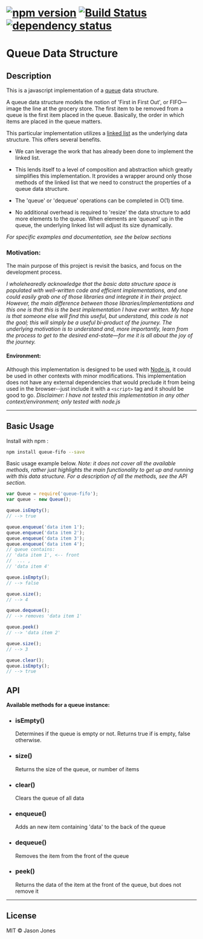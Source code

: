 # [![npm version][npm-image]][npm-url] [![Build Status][travis-image]][travis-url] [![dependency status][dm-url]][dm-image]

# Queue Data Structure

## Description

This is a javascript implementation of a
[queue](http://en.wikipedia.org/wiki/Queue%28abstract_data_type%29)
data structure.

A queue data structure models the notion of 'First in First Out', or FIFO&mdash;
image the line at the grocery store.  The first item to be removed from a queue
is the first item placed in the queue.  Basically, the order in which items
are placed in the queue matters.

This particular implementation utilizes a
[linked list](https://www.npmjs.com/package/dbly-linked-list) as the
underlying data structure.  This offers several benefits.

* We can leverage the work that has already been done to implement the
  linked list.

* This lends itself to a level of composition and abstraction which greatly
  simplifies this implementation.  It provides a wrapper around only those
  methods of the linked list that we need to construct the properties of a
  queue data structure.

* The 'queue' or 'dequeue' operations can be completed in O(1) time.

* No additional overhead is required to 'resize' the data structure to add
  more elements to the queue.  When elements are 'queued' up in the queue, the
  underlying linked list will adjust its size dynamically.

*For specific examples and documentation, see the below sections*

### Motivation:

The main purpose of this project is revisit the basics, and focus on the
development process.

*I wholehearedly acknowledge that the basic data structure space is populated
with well-written code and efficient implementations, and one could easily grab
one of those libraries and integrate it in their project.  However, the main
difference between those libraries/implementations and this one is that this is
the best implementation I have ever written.  My hope is that someone else will
find this useful, but understand, this code is not the goal; this will simply
be a useful bi-product of the journey.  The underlying motivation is to
understand and, more importantly, learn from the process to get to the desired
end-state&mdash;for me it is all about the joy of the journey.*

#### Environment:

Although this implementation is designed to be used with
[Node.js](http://www.nodejs.org), it could be used in other contexts with minor
modifications.  This implementation does not have any external dependencies
that would preclude it from being used in the browser--just include it with a
`<script>` tag and it should be good to go.  _Disclaimer: I have not tested
this implementation in any other context/environment; only tested with node.js_

----

## Basic Usage

Install with npm :

```bash
npm install queue-fifo --save
```
Basic usage example below.  _Note: it does not cover all the available
methods, rather just highlights the main functionality to get up and running
with this data structure. For a description of all the methods, see the
API section._

```javascript
var Queue = require('queue-fifo');
var queue - new Queue();

queue.isEmpty();
// --> true

queue.enqueue('data item 1');
queue.enqueue('data item 2');
queue.enqueue('data item 3');
queue.enqueue('data item 4');
// queue contains:
// 'data item 1', <-- front
//  ... ,
// 'data item 4'

queue.isEmpty();
// --> false

queue.size();
// --> 4

queue.dequeue();
// --> removes 'data item 1'

queue.peek()
// --> 'data item 2'

queue.size();
// --> 3

queue.clear();
queue.isEmpty();
// --> true
```

## API

**Available methods for a queue instance:**

* ### isEmpty()
    Determines if the queue is empty or not. Returns true if is empty, false
    otherwise.

* ### size()
    Returns the size of the queue, or number of items

* ### clear()
    Clears the queue of all data

* ### enqueue()
    Adds an new item containing 'data' to the back of the queue

* ### dequeue()
    Removes the item from the front of the queue

* ### peek()
    Returns the data of the item at the front of the queue,
    but does not remove it

----
## License
MIT &copy; Jason Jones

[npm-image]:https://badge.fury.io/js/queue-fifo.svg
[npm-url]:http://npmjs.org/package/queue-fifo
[travis-image]:https://travis-ci.org/jasonsjones/queue-fifo.svg
[travis-url]:https://travis-ci.org/jasonsjones/queue-fifo
[dm-image]:https://david-dm.org/jasonsjones/queue-fifo
[dm-url]:https://david-dm.org/jasonsjones/queue-fifo.svg
